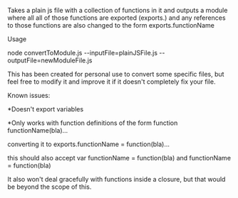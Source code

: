 Takes a plain js file with a collection of functions in it and outputs a module where all all of those
functions are exported (exports.) and any references to those functions are also changed to the form
exports.functionName

Usage

node convertToModule.js --inputFile=plainJSFile.js --outputFile=newModuleFile.js

This has been created for personal use to convert some specific files, but feel free to modify it and improve it if 
it doesn't completely fix your file.

Known issues:

*Doesn't export variables

*Only works with function definitions of the form
function functionName(bla)...

converting it to 
exports.functionName = function(bla)...

this should also accept
var functionName = function(bla)
and 
functionName = function(bla)


It also won't deal gracefully with functions inside a closure, but that would be beyond the scope of this.
